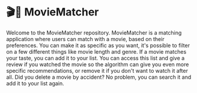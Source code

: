 # 🎬🍿 MovieMatcher
Welcome to the MovieMatcher repository.
MovieMatcher is a matching application where users can match with a movie, based on their preferences.
You can make it as specific as you want, it's possible to filter on a few different things like movie length and genre.
If a movie matches your taste, you can add it to your list. You can access this list and give a review if you watched the movie so the algorithm can give you even more specific recommendations, or remove it if you don't want to watch it after all.
Did you delete a movie by accident? No problem, you can search it and add it to your list again.
